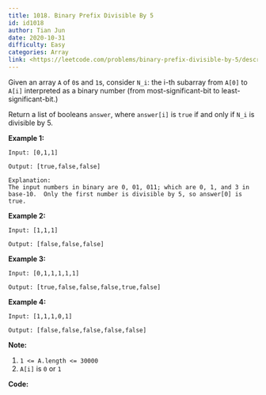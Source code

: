 ```yaml
---
title: 1018. Binary Prefix Divisible By 5
id: id1018
author: Tian Jun
date: 2020-10-31
difficulty: Easy
categories: Array
link: <https://leetcode.com/problems/binary-prefix-divisible-by-5/description/>
---
```


Given an array `A` of `0`s and `1`s, consider `N_i`: the i-th subarray from
`A[0]` to `A[i]` interpreted as a binary number (from most-significant-bit to
least-significant-bit.)

Return a list of booleans `answer`, where `answer[i]` is `true` if and only if
`N_i` is divisible by 5.

**Example 1:**
            
	Input: [0,1,1]    
	Output: [true,false,false]    
	Explanation:    The input numbers in binary are 0, 01, 011; which are 0, 1, and 3 in base-10.  Only the first number is divisible by 5, so answer[0] is true.    

**Example 2:**
            
	Input: [1,1,1]    
	Output: [false,false,false]    

**Example 3:**
            
	Input: [0,1,1,1,1,1]    
	Output: [true,false,false,false,true,false]    

**Example 4:**
            
	Input: [1,1,1,0,1]    
	Output: [false,false,false,false,false]    



**Note:**

  1. `1 <= A.length <= 30000`
  2. `A[i]` is `0` or `1`


**Code:**
